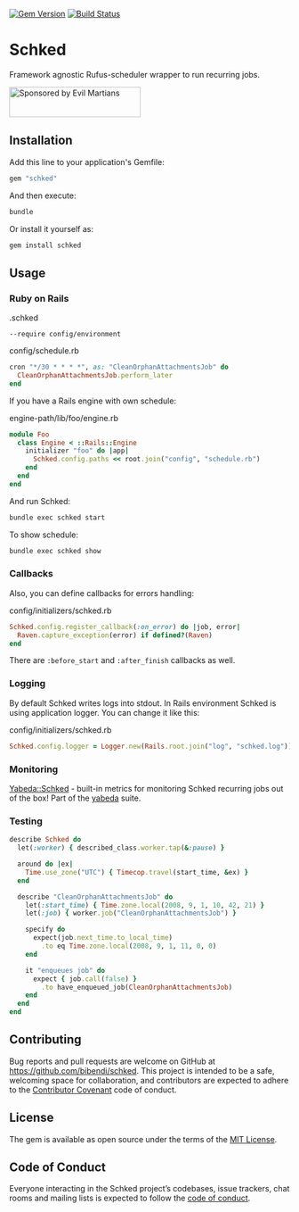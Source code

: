 [![Gem Version](https://badge.fury.io/rb/schked.svg)](https://badge.fury.io/rb/schked)
[![Build Status](https://travis-ci.org/bibendi/schked.svg?branch=master)](https://travis-ci.org/bibendi/schked)

# Schked

Framework agnostic Rufus-scheduler wrapper to run recurring jobs.

<a href="https://evilmartians.com/?utm_source=schked">
<img src="https://evilmartians.com/badges/sponsored-by-evil-martians.svg" alt="Sponsored by Evil Martians" width="236" height="54"></a>

## Installation

Add this line to your application's Gemfile:

```ruby
gem "schked"
```

And then execute:

```sh
bundle
```

Or install it yourself as:

```sh
gem install schked
```

## Usage

### Ruby on Rails

.schked

```
--require config/environment
```

config/schedule.rb

```ruby
cron "*/30 * * * *", as: "CleanOrphanAttachmentsJob" do
  CleanOrphanAttachmentsJob.perform_later
end
```

If you have a Rails engine with own schedule:

engine-path/lib/foo/engine.rb

```ruby
module Foo
  class Engine < ::Rails::Engine
    initializer "foo" do |app|
      Schked.config.paths << root.join("config", "schedule.rb")
    end
  end
end
```

And run Schked:

```sh
bundle exec schked start
```

To show schedule:

```sh
bundle exec schked show
```

### Callbacks

Also, you can define callbacks for errors handling:

config/initializers/schked.rb

```ruby
Schked.config.register_callback(:on_error) do |job, error|
  Raven.capture_exception(error) if defined?(Raven)
end
```

There are `:before_start` and `:after_finish` callbacks as well.

### Logging

By default Schked writes logs into stdout. In Rails environment Schked is using application logger. You can change it like this:

config/initializers/schked.rb

```ruby
Schked.config.logger = Logger.new(Rails.root.join("log", "schked.log"))
```

### Monitoring

[Yabeda::Schked](https://github.com/yabeda-rb/yabeda-schked) - built-in metrics for monitoring Schked recurring jobs out of the box! Part of the [yabeda](https://github.com/yabeda-rb/yabeda) suite.

### Testing

```ruby
describe Schked do
  let(:worker) { described_class.worker.tap(&:pause) }

  around do |ex|
    Time.use_zone("UTC") { Timecop.travel(start_time, &ex) }
  end

  describe "CleanOrphanAttachmentsJob" do
    let(:start_time) { Time.zone.local(2008, 9, 1, 10, 42, 21) }
    let(:job) { worker.job("CleanOrphanAttachmentsJob") }

    specify do
      expect(job.next_time.to_local_time)
        .to eq Time.zone.local(2008, 9, 1, 11, 0, 0)
    end

    it "enqueues job" do
      expect { job.call(false) }
        .to have_enqueued_job(CleanOrphanAttachmentsJob)
    end
  end
end
```

## Contributing

Bug reports and pull requests are welcome on GitHub at https://github.com/bibendi/schked. This project is intended to be a safe, welcoming space for collaboration, and contributors are expected to adhere to the [Contributor Covenant](http://contributor-covenant.org) code of conduct.

## License

The gem is available as open source under the terms of the [MIT License](https://opensource.org/licenses/MIT).

## Code of Conduct

Everyone interacting in the Schked project’s codebases, issue trackers, chat rooms and mailing lists is expected to follow the [code of conduct](https://github.com/[USERNAME]/schked/blob/master/CODE_OF_CONDUCT.md).
